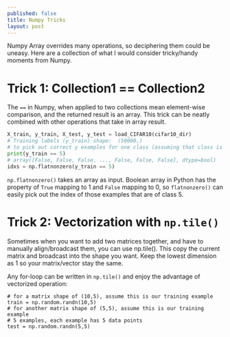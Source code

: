 ```yaml
---
published: false
title: Numpy Tricks
layout: post
---
```






Numpy Array overrides many operations, so deciphering them could be uneasy. Here are a collection of what I would consider tricky/handy moments from Numpy.

# Trick 1: Collection1 == Collection2

The `==` in Numpy, when applied to two collections mean element-wise comparison, and the returned result is an array. This trick can be neatly combined with other operations that take in array result.

```python
X_train, y_train, X_test, y_test = load_CIFAR10(cifar10_dir)
# Training labels (y_train) shape:  (50000,)
# to pick out correct y examples for one class (assuming that class is indexed at 5)
print(y_train == 5)
# array([False, False, False, ..., False, False, False], dtype=bool)
idxs = np.flatnonzero(y_train == 5)
```

`np.flatnonzero()` takes an array as input. Boolean array in Python has the property of `True` mapping to 1 and `False` mapping to 0, so `flatnonzero()` can easily pick out the index of those examples that are of class 5.

# Trick 2: Vectorization with `np.tile()`

Sometimes when you want to add two matrices together, and have to manually align/broadcast them, you can use np.tile(). This copy the current matrix and broadcast into the shape you want. Keep the lowest dimension as 1 so your matrix/vector stay the same.

Any for-loop can be written in `np.tile()` and enjoy the advantage of vectorized operation:

```
# for a matrix shape of (10,5), assume this is our training example
train = np.random.randn(10,5)
# for another matrix shape of (5,5), assume this is our training example
# 5 examples, each example has 5 data points
test = np.random.randn(5,5)


```
